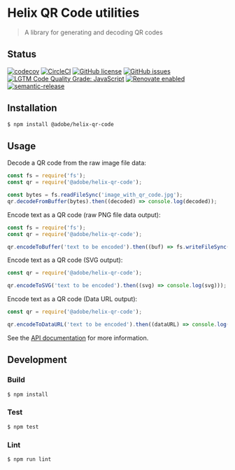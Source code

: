 # Helix QR Code utilities

> A library for generating and decoding QR codes

## Status
[![codecov](https://img.shields.io/codecov/c/github/adobe/helix-qr-code.svg)](https://codecov.io/gh/adobe/helix-qr-code)
[![CircleCI](https://img.shields.io/circleci/project/github/adobe/helix-qr-code.svg)](https://circleci.com/gh/adobe/helix-qr-code)
[![GitHub license](https://img.shields.io/github/license/adobe/helix-qr-code.svg)](https://github.com/adobe/helix-qr-code/blob/main/LICENSE.txt)
[![GitHub issues](https://img.shields.io/github/issues/adobe/helix-qr-code.svg)](https://github.com/adobe/helix-qr-code/issues)
[![LGTM Code Quality Grade: JavaScript](https://img.shields.io/lgtm/grade/javascript/g/adobe/helix-qr-code.svg?logo=lgtm&logoWidth=18)](https://lgtm.com/projects/g/adobe/helix-qr-code)
[![Renovate enabled](https://img.shields.io/badge/renovate-enabled-brightgreen.svg)](https://renovatebot.com/)
[![semantic-release](https://img.shields.io/badge/%20%20%F0%9F%93%A6%F0%9F%9A%80-semantic--release-e10079.svg)](https://github.com/semantic-release/semantic-release)

## Installation

```bash
$ npm install @adobe/helix-qr-code
```

## Usage

Decode a QR code from the raw image file data:

```js
const fs = require('fs');
const qr = require('@adobe/helix-qr-code');

const bytes = fs.readFileSync('image_with_qr_code.jpg');
qr.decodeFromBuffer(bytes).then((decoded) => console.log(decoded));
```

Encode text as a QR code (raw PNG file data output):

```js
const fs = require('fs');
const qr = require('@adobe/helix-qr-code');

qr.encodeToBuffer('text to be encoded').then((buf) => fs.writeFileSync('qr_code.png', buf)));
```

Encode text as a QR code (SVG output):

```js
const qr = require('@adobe/helix-qr-code');

qr.encodeToSVG('text to be encoded').then((svg) => console.log(svg)));
```

Encode text as a QR code (Data URL output):

```js
const qr = require('@adobe/helix-qr-code');

qr.encodeToDataURL('text to be encoded').then((dataURL) => console.log(dataURL)));
```

See the [API documentation](docs/API.md) for more information.

## Development

### Build

```bash
$ npm install
```

### Test

```bash
$ npm test
```

### Lint

```bash
$ npm run lint
```
